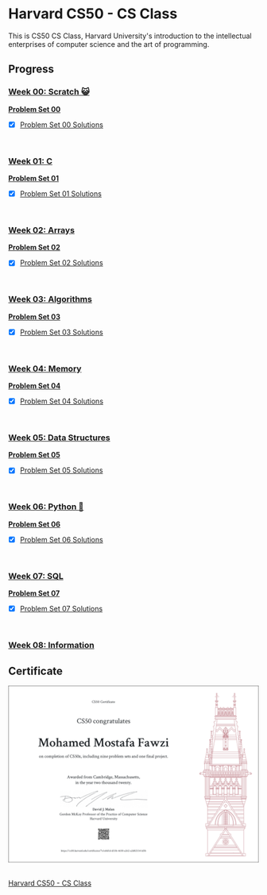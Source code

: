 # Harvard CS50 - CS Class
This is CS50 CS Class, Harvard University's introduction to the intellectual enterprises of computer science and the art of programming.

## Progress
### [Week 00: Scratch 😺](https://cs50.harvard.edu/x/2020/weeks/0/)
**[Problem Set 00](https://cs50.harvard.edu/x/2020/psets/0/)**
- [x] [Problem Set 00 Solutions](./Problem%20Set%2000)

<br>

### [Week 01: C](https://cs50.harvard.edu/x/2020/weeks/1/)
**[Problem Set 01](https://cs50.harvard.edu/x/2020/psets/1/)** 
- [x] [Problem Set 01 Solutions](./Problem%20Set%2001)

<br>

### [Week 02: Arrays](https://cs50.harvard.edu/x/2020/weeks/2/)
**[Problem Set 02](https://cs50.harvard.edu/x/2020/psets/2/)**
- [x] [Problem Set 02 Solutions](./Problem%20Set%2002)

<br>

### [Week 03: Algorithms](https://cs50.harvard.edu/x/2020/weeks/3/)      
**[Problem Set 03](https://cs50.harvard.edu/x/2020/psets/3/)** 
- [x] [Problem Set 03 Solutions](./Problem%20Set%2003)

<br>

### [Week 04: Memory](https://cs50.harvard.edu/x/2020/weeks/4/)     
**[Problem Set 04](https://cs50.harvard.edu/x/2020/psets/4/)**  
- [x] [Problem Set 04 Solutions](./Problem%20Set%2004)

<br>

### [Week 05: Data Structures](https://cs50.harvard.edu/x/2020/weeks/5/)      
**[Problem Set 05](https://cs50.harvard.edu/x/2020/psets/5/)** 
- [x] [Problem Set 05 Solutions](./Problem%20Set%2005)

<br>

### [Week 06: Python 🐍](https://cs50.harvard.edu/x/2020/weeks/6/)     
**[Problem Set 06](https://cs50.harvard.edu/x/2020/psets/6/)** 
- [x] [Problem Set 06 Solutions](./Problem%20Set%2006)

<br>

### [Week 07: SQL](https://cs50.harvard.edu/x/2020/weeks/7/)     
**[Problem Set 07](https://cs50.harvard.edu/x/2020/psets/7/)**  
- [x] [Problem Set 07 Solutions](./Problem%20Set%2007)

<br>

### [Week 08: Information](https://cs50.harvard.edu/x/2020/weeks/8/)           

## Certificate
![image](./CS50x%20Certificate/CS50x.png)

##
[Harvard CS50 - CS Class](https://cs50.harvard.edu/x/2020/)
